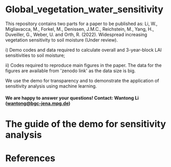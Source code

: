# Global_vegetation_water_sensitivity
This repository contains two parts for a paper to be published as: Li, W., Migliavacca, M., Forkel, M., Denissen, J.M.C., Reichstein, M., Yang, H., Duveiller, G., Weber, U. and Orth, R. (2022). Widespread increasing vegetation sensitivity to soil moisture (Under review).

i) Demo codes and data required to calculate overall and 3-year-block LAI sensitivities to soil moisture;

ii) Codes required to reproduce main figures in the paper. The data for the figures are available from 'zenodo link' as the data size is big.

We use the demo for transparency and to demonstrate the application of sensitivity analysis using machine learning.

#### We are happy to answer your questions! Contact: Wantong Li (wantong@bgc-jena.mpg.de) 

# The guide of the demo for sensitivity analysis


# References
